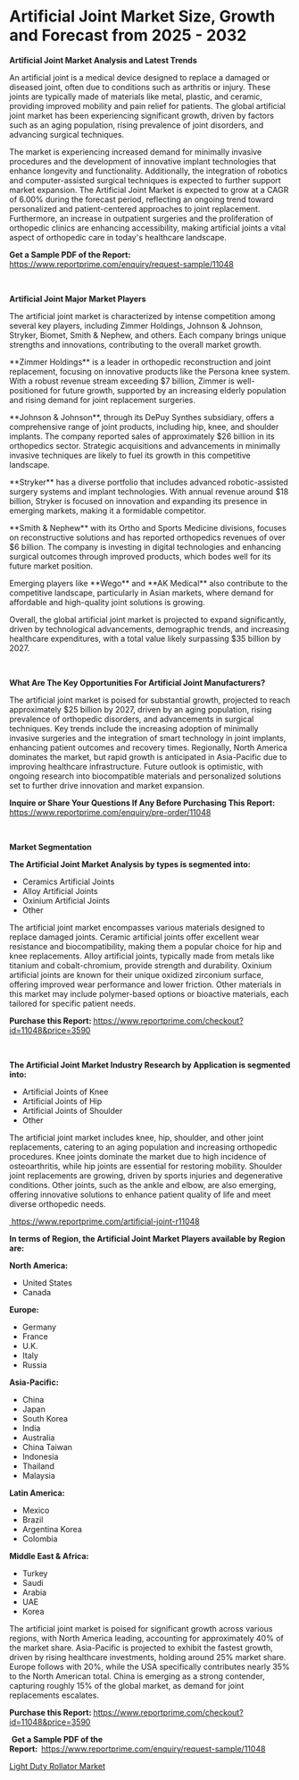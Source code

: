 <p><h1>Artificial Joint Market Size, Growth and Forecast from 2025 - 2032</h1></p><p><strong>Artificial Joint Market Analysis and Latest Trends</strong></p>
<p><p>An artificial joint is a medical device designed to replace a damaged or diseased joint, often due to conditions such as arthritis or injury. These joints are typically made of materials like metal, plastic, and ceramic, providing improved mobility and pain relief for patients. The global artificial joint market has been experiencing significant growth, driven by factors such as an aging population, rising prevalence of joint disorders, and advancing surgical techniques.</p><p>The market is experiencing increased demand for minimally invasive procedures and the development of innovative implant technologies that enhance longevity and functionality. Additionally, the integration of robotics and computer-assisted surgical techniques is expected to further support market expansion. The Artificial Joint Market is expected to grow at a CAGR of 6.00% during the forecast period, reflecting an ongoing trend toward personalized and patient-centered approaches to joint replacement. Furthermore, an increase in outpatient surgeries and the proliferation of orthopedic clinics are enhancing accessibility, making artificial joints a vital aspect of orthopedic care in today's healthcare landscape.</p></p>
<p><strong>Get a Sample PDF of the Report:&nbsp;</strong> <a href="https://www.reportprime.com/enquiry/request-sample/11048?utm_campaign=2723&utm_medium=2&utm_source=Github&utm_content=ia&utm_term=20032025&utm_id=artificial-joint">https://www.reportprime.com/enquiry/request-sample/11048</a></p>
<p>&nbsp;</p>
<p><strong>Artificial Joint Major Market Players</strong></p>
<p><p>The artificial joint market is characterized by intense competition among several key players, including Zimmer Holdings, Johnson & Johnson, Stryker, Biomet, Smith & Nephew, and others. Each company brings unique strengths and innovations, contributing to the overall market growth.</p><p>**Zimmer Holdings** is a leader in orthopedic reconstruction and joint replacement, focusing on innovative products like the Persona knee system. With a robust revenue stream exceeding $7 billion, Zimmer is well-positioned for future growth, supported by an increasing elderly population and rising demand for joint replacement surgeries.</p><p>**Johnson & Johnson**, through its DePuy Synthes subsidiary, offers a comprehensive range of joint products, including hip, knee, and shoulder implants. The company reported sales of approximately $26 billion in its orthopedics sector. Strategic acquisitions and advancements in minimally invasive techniques are likely to fuel its growth in this competitive landscape.</p><p>**Stryker** has a diverse portfolio that includes advanced robotic-assisted surgery systems and implant technologies. With annual revenue around $18 billion, Stryker is focused on innovation and expanding its presence in emerging markets, making it a formidable competitor.</p><p>**Smith & Nephew** with its Ortho and Sports Medicine divisions, focuses on reconstructive solutions and has reported orthopedics revenues of over $6 billion. The company is investing in digital technologies and enhancing surgical outcomes through improved products, which bodes well for its future market position.</p><p>Emerging players like **Wego** and **AK Medical** also contribute to the competitive landscape, particularly in Asian markets, where demand for affordable and high-quality joint solutions is growing.</p><p>Overall, the global artificial joint market is projected to expand significantly, driven by technological advancements, demographic trends, and increasing healthcare expenditures, with a total value likely surpassing $35 billion by 2027.</p></p>
<p>&nbsp;</p>
<p><strong>What Are The Key Opportunities For Artificial Joint Manufacturers?</strong></p>
<p><p>The artificial joint market is poised for substantial growth, projected to reach approximately $25 billion by 2027, driven by an aging population, rising prevalence of orthopedic disorders, and advancements in surgical techniques. Key trends include the increasing adoption of minimally invasive surgeries and the integration of smart technology in joint implants, enhancing patient outcomes and recovery times. Regionally, North America dominates the market, but rapid growth is anticipated in Asia-Pacific due to improving healthcare infrastructure. Future outlook is optimistic, with ongoing research into biocompatible materials and personalized solutions set to further drive innovation and market expansion.</p></p>
<p><strong>Inquire or Share Your Questions If Any Before Purchasing This Report:</strong> <a href="https://www.reportprime.com/enquiry/pre-order/11048?utm_campaign=2723&utm_medium=2&utm_source=Github&utm_content=ia&utm_term=20032025&utm_id=artificial-joint">https://www.reportprime.com/enquiry/pre-order/11048</a></p>
<p>&nbsp;</p>
<p><strong>Market Segmentation</strong></p>
<p><strong>The Artificial Joint Market Analysis by types is segmented into:</strong></p>
<p><ul><li>Ceramics Artificial Joints</li><li>Alloy Artificial Joints</li><li>Oxinium Artificial Joints</li><li>Other</li></ul></p>
<p><p>The artificial joint market encompasses various materials designed to replace damaged joints. Ceramic artificial joints offer excellent wear resistance and biocompatibility, making them a popular choice for hip and knee replacements. Alloy artificial joints, typically made from metals like titanium and cobalt-chromium, provide strength and durability. Oxinium artificial joints are known for their unique oxidized zirconium surface, offering improved wear performance and lower friction. Other materials in this market may include polymer-based options or bioactive materials, each tailored for specific patient needs.</p></p>
<p><strong>Purchase this Report:&nbsp;</strong><a href="https://www.reportprime.com/checkout?id=11048&price=3590&utm_campaign=2723&utm_medium=2&utm_source=Github&utm_content=ia&utm_term=20032025&utm_id=artificial-joint">https://www.reportprime.com/checkout?id=11048&price=3590</a></p>
<p>&nbsp;</p>
<p><strong>The Artificial Joint Market Industry Research by Application is segmented into:</strong></p>
<p><ul><li>Artificial Joints of Knee</li><li>Artificial Joints of Hip</li><li>Artificial Joints of Shoulder</li><li>Other</li></ul></p>
<p><p>The artificial joint market includes knee, hip, shoulder, and other joint replacements, catering to an aging population and increasing orthopedic procedures. Knee joints dominate the market due to high incidence of osteoarthritis, while hip joints are essential for restoring mobility. Shoulder joint replacements are growing, driven by sports injuries and degenerative conditions. Other joints, such as the ankle and elbow, are also emerging, offering innovative solutions to enhance patient quality of life and meet diverse orthopedic needs.</p></p>
<p><a href="https://www.reportprime.com/artificial-joint-r11048?utm_campaign=2723&utm_medium=2&utm_source=Github&utm_content=ia&utm_term=20032025&utm_id=artificial-joint">&nbsp;https://www.reportprime.com/artificial-joint-r11048</a></p>
<p><strong>In terms of Region, the Artificial Joint Market Players available by Region are:</strong></p>
<p>
    <p> <strong> North America: </strong>
        <ul>
            <li>United States</li>
            <li>Canada</li>
        </ul>
        </p> 
    <p> <strong> Europe: </strong>
        <ul>
            <li>Germany</li>
            <li>France</li>
            <li>U.K.</li>
            <li>Italy</li>
            <li>Russia</li>
        </ul>
        </p> 
    <p> <strong> Asia-Pacific: </strong>
        <ul>
            <li>China</li>
            <li>Japan</li>
            <li>South Korea</li>
            <li>India</li>
            <li>Australia</li>
            <li>China Taiwan</li>
            <li>Indonesia</li>
            <li>Thailand</li>
            <li>Malaysia</li>
        </ul>
        </p> 
    <p> <strong> Latin America: </strong>
        <ul>
            <li>Mexico</li>
            <li>Brazil</li>
            <li>Argentina Korea</li>
            <li>Colombia</li>
        </ul>
        </p> 
    <p> <strong> Middle East & Africa: </strong>
        <ul>
            <li>Turkey</li>
            <li>Saudi</li>
            <li>Arabia</li>
            <li>UAE</li>
            <li>Korea</li>
        </ul>
    </p>
    </p>
<p><p>The artificial joint market is poised for significant growth across various regions, with North America leading, accounting for approximately 40% of the market share. Asia-Pacific is projected to exhibit the fastest growth, driven by rising healthcare investments, holding around 25% market share. Europe follows with 20%, while the USA specifically contributes nearly 35% to the North American total. China is emerging as a strong contender, capturing roughly 15% of the global market, as demand for joint replacements escalates.</p></p>
<p><strong>Purchase this Report: </strong><a href="https://www.reportprime.com/checkout?id=11048&price=3590&utm_campaign=2723&utm_medium=2&utm_source=Github&utm_content=ia&utm_term=20032025&utm_id=artificial-joint">https://www.reportprime.com/checkout?id=11048&price=3590</a></p>
<p>&nbsp;<strong>Get a Sample PDF of the Report:&nbsp;&nbsp;</strong><a href="https://www.reportprime.com/enquiry/request-sample/11048?utm_campaign=2723&utm_medium=2&utm_source=Github&utm_content=ia&utm_term=20032025&utm_id=artificial-joint">https://www.reportprime.com/enquiry/request-sample/11048</a></p>
<p><strong></strong></p>
<p><p><a href="https://github.com/organophelia8282/Market-Research-Report-List-1/blob/main/light-duty-rollator-market.md?utm_campaign=2723&utm_medium=2&utm_source=Github&utm_content=ia&utm_term=20032025&utm_id=artificial-joint">Light Duty Rollator Market</a></p></p>